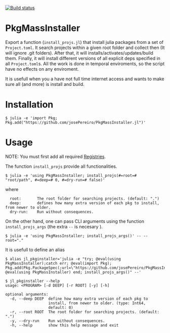 [![Build status](https://github.com/josePereiro/PkgMassInstaller.jl/workflows/CI/badge.svg)](https://github.com/josePereiro/PkgMassInstaller.jl/actions)

# PkgMassInstaller
Export a function (`install_projs.jl`) that install julia packages from a set of `Project.toml`. 
It search projects within a given root folder and collect then (It will ignore .git folders). 
After that, it will installs/activates/updates/build them. 
Finally, it will install different versions of all explicit deps specified in all `Project.toml`s.
All the work is done in temporal enviroments, so the script have no effects on any enviroment.

It is usefull when you a have not full time internet access and wants to make sure all (and more) is install and build.

# Installation
```console
$ julia -e 'import Pkg; Pkg.add("https://github.com/josePereiro/PkgMassInstaller.jl")'
```

# Usage

NOTE: You must first add all required [Registries](https://julialang.github.io/Pkg.jl/v1.1/registries/#Adding-registries-1).

The function `install_projs` provide all functionalities.

```console
$ julia -e 'using PkgMassInstaller; install_projs(#=root=# "root/path", #=deep=# 0, #=dry-run=# false)'
```

where
```console
  root:       The root folder for searching projects. (default: ".")
  deep:       defines how many extra version of each pkg to install, from newer to older. 
  dry-run:    Run without consequences.
```

On the other hand, one can pass CLI arguments using the function `install_projs_args` (the extra `--` is necesary ).

```console
$ julia -e 'using PkgMassInstaller; install_projs_args()' -- --root="."
```

It is usefull to define an alias

```console
$ alias jl_pkginstaller='julia -e "try; @eval(using PkgMassInstaller);catch err; @eval(import Pkg); Pkg.add(Pkg.PackageSpec(;url=\"https://github.com/josePereiro/PkgMassInstaller.jl\")); @eval(using PkgMassInstaller) end; install_projs_args()" --'
```

```console
$ jl_pkginstaller --help
usage: <PROGRAM> [-d DEEP] [-r ROOT] [-y] [-h]

optional arguments:
  -d, --deep DEEP  define how many extra version of each pkg to
                   install, from newer to older. (type: Int64,
                   default: 0)
  -r, --root ROOT  The root folder for searching projects. (default: ".")
  -y, --dry-run    Run without consequences.
  -h, --help       show this help message and exit
```


